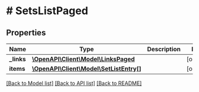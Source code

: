 # # SetsListPaged

## Properties

Name | Type | Description | Notes
------------ | ------------- | ------------- | -------------
**_links** | [**\OpenAPI\Client\Model\LinksPaged**](LinksPaged.md) |  | [optional]
**items** | [**\OpenAPI\Client\Model\SetListEntry[]**](SetListEntry.md) |  | [optional]

[[Back to Model list]](../../README.md#models) [[Back to API list]](../../README.md#endpoints) [[Back to README]](../../README.md)
